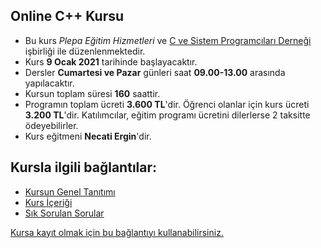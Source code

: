 ## Online C++ Kursu

+ Bu kurs _Plepa Eğitim Hizmetleri_ ve [C ve Sistem Programcıları Derneği](http://www.csystem.org/) işbirliği ile düzenlenmektedir.
+ Kurs __9 Ocak 2021__ tarihinde başlayacaktır.
+ Dersler __Cumartesi ve Pazar__ günleri saat __09.00-13.00__ arasında yapılacaktır.
+ Kursun toplam süresi __160__ saattir.
+ Programın toplam ücreti **3.600 TL**'dir. Öğrenci olanlar için kurs ücreti **3.200 TL**'dir. Katılımcılar, eğitim programı ücretini dilerlerse 2 taksitte ödeyebilirler.
+ Kurs eğitmeni **Necati Ergin**'dir.

## Kursla ilgili bağlantılar:
+ [Kursun Genel Tanıtımı](https://github.com/necatiergin/eylul_2020_online_cplusplus_kursu/blob/master/kurs_tanitimi.md)
+ [Kurs İçeriği](https://github.com/necatiergin/eylul_2020_online_cplusplus_kursu/blob/master/kurs_icerigi.md)
+ [Sık Sorulan Sorular](https://github.com/necatiergin/eylul_2020_online_cplusplus_kursu/blob/master/sss.md)

[Kursa kayıt olmak için bu bağlantıyı kullanabilirsiniz.](https://us02web.zoom.us/meeting/register/tZIufumqqDopG9FiVZvOJXKkhQYGvYXAPN4p)
